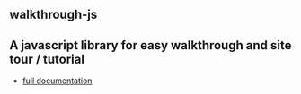 walkthrough-js
------------------------------

## A javascript library for easy walkthrough and site tour / tutorial

- [full documentation](https://github.com/ranbuch/walkthrough-js)